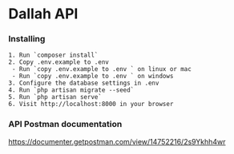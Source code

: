 # Dallah API

### Installing

```
1. Run `composer install`
2. Copy .env.example to .env 
 - Run `copy .env.example to .env ` on linux or mac
 - Run `copy .env.example to .env ` on windows
3. Configure the database settings in .env
4. Run `php artisan migrate --seed`
5. Run `php artisan serve`
6. Visit http://localhost:8000 in your browser
```

### API Postman documentation 
https://documenter.getpostman.com/view/14752216/2s9Ykhh4wr
